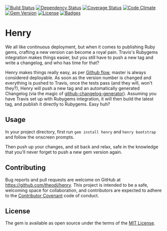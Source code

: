 [![Build Status](http://img.shields.io/travis/theodi/henry.svg)](https://travis-ci.org/theodi/henry)
[![Dependency Status](http://img.shields.io/gemnasium/theodi/henry.svg)](https://gemnasium.com/theodi/henry)
[![Coverage Status](http://img.shields.io/coveralls/theodi/henry.svg)](https://coveralls.io/r/theodi/henry)
[![Code Climate](http://img.shields.io/codeclimate/github/theodi/henry.svg)](https://codeclimate.com/github/theodi/henry)
[![Gem Version](http://img.shields.io/gem/v/henry.svg)](https://rubygems.org/gems/henry)
[![License](http://img.shields.io/:license-mit-blue.svg)](http://theodi.mit-license.org)
[![Badges](http://img.shields.io/:badges-7/7-ff6799.svg)](https://github.com/badges/badgerbadgerbadger)

# Henry

We all like continuous deployment, but when it comes to publishing Ruby gems, crafting a new version can become
a royal pain. Travis's Rubygems integration makes things easier, but you still have to push a new tag and write a
changelog, and who has time for that?

Henry makes things really easy, as per [Github flow](https://guides.github.com/introduction/flow/), master is always considered deployable. As soon as the version number is changed and everything is pushed to Travis, once the tests pass (and they will, won't they?), Henry will push a new tag and an automatically generated Changelog (via the magic of [github-changelog-generator](https://github.com/skywinder/github-changelog-generator)). Assuming you have Travis set up
with Rubygems integration, it will then build the latest tag, and publish it directly to Rubygems. Easy huh?

## Usage

In your project directory, first run `gem install henry` and `henry bootstrap` and follow the onscreen prompts.

Then push up your changes, and sit back and relax, safe in the knowledge that you'll never forget to push a
new gem version again.

## Contributing

Bug reports and pull requests are welcome on GitHub at https://github.com/theodi/henry. This project is intended to be a safe, welcoming space for collaboration, and contributors are expected to adhere to the [Contributor Covenant](http://contributor-covenant.org) code of conduct.

## License

The gem is available as open source under the terms of the [MIT License](http://opensource.org/licenses/MIT).
